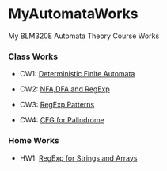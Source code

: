 # MyAutomataWorks
My BLM320E Automata Theory Course Works

### Class Works
* CW1: [Deterministic Finite Automata](https://sahinalcin.github.io/MyAutomataWorks/CW1/CW1.html)

* CW2: [NFA,DFA and RegExp](https://sahinalcin.github.io/MyAutomataWorks/CW2/CW2.html)

* CW3: [RegExp Patterns](https://sahinalcin.github.io/MyAutomataWorks/CW3/CW3.html)

* CW4: [CFG for Palindrome](https://sahinalcin.github.io/MyAutomataWorks/CW4/CW4.html)

### Home Works
* HW1: [RegExp for Strings and Arrays](https://sahinalcin.github.io/MyAutomataWorks/HW1/HW1.html)
